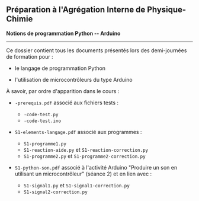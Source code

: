 **Préparation à l'Agrégation Interne de Physique-Chimie**
---------------------------

**Notions de programmation Python -- Arduino**

--------------------------------------

Ce dossier contient tous les documents présentés lors des demi-journées de formation pour  : 

- le langage de programmation Python

- l'utilisation de microcontrôleurs du type Arduino

À savoir, par ordre d'apparition dans le cours : 

- `-prerequis.pdf` associé aux fichiers tests : 
	+ `-code-test.py`
	+ `-code-test.ino`

- `S1-elements-langage.pdf` associé aux programmes : 
	+ `S1-programme1.py`
	+ `S1-reaction-aide.py` et `S1-reaction-correction.py`
	+ `S1-programme2.py` et `S1-programme2-correction.py`

- `S1-python-son.pdf` associé à l'activité Arduino "Produire un son en utilisant un microcontrôleur" (séance 2) et en lien avec : 
	+ `S1-signal1.py` et `S1-signal1-correction.py`
	+ `S1-signal2-correction.py`

<!--
- `S2-son-arduino.pdf` associé aux programmes : 
	+ `S2-code1-son.ino`
	+ `S2-code2-son.ino`


-->
